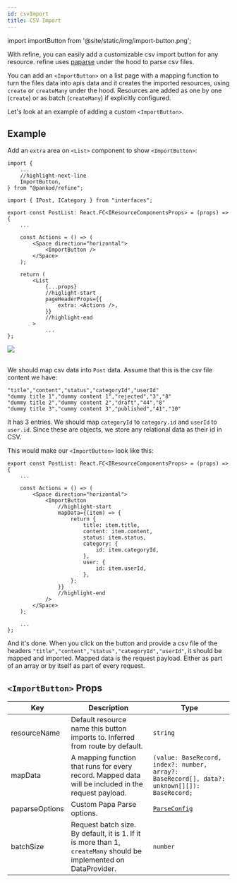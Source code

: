 ```yaml
---
id: csvImport
title: CSV Import
---
```


import importButton from '@site/static/img/import-button.png';

With refine, you can easily add a customizable csv import button for any resource. refine uses [paparse](https://www.papaparse.com/) under the hood to parse csv files.

You can add an `<ImportButton>` on a list page with a mapping function to turn the files data into apis data and it creates the imported resources, using `create` or `createMany` under the hood. Resources are added as one by one (`create`) or as batch (`createMany`) if explicitly configured.

Let's look at an example of adding a custom `<ImportButton>`.

## Example

Add an `extra` area on `<List>` component to show `<ImportButton>`:

```tsx title="/src/pages/posts/list.tsx"
import {
    ...
    //highlight-next-line
    ImportButton,
} from "@pankod/refine";

import { IPost, ICategory } from "interfaces";

export const PostList: React.FC<IResourceComponentsProps> = (props) => {
    ...

    const Actions = () => (
        <Space direction="horizontal">
            <ImportButton />
        </Space>
    );

    return (
        <List
            {...props}
            //higlight-start
            pageHeaderProps={{
                extra: <Actions />,
            }}
            //highlight-end
        >
            ...
};
```

<div style={{textAlign: "center"}}>
    <img src={importButton} />
</div>
<br/>

We should map csv data into `Post` data. Assume that this is the csv file content we have:

```csv title="dummy.csv"
"title","content","status","categoryId","userId"
"dummy title 1","dummy content 1","rejected","3","8"
"dummy title 2","dummy content 2","draft","44","8"
"dummy title 3","cummy content 3","published","41","10"
```

It has 3 entries. We should map `categoryId` to `category.id` and `userId` to `user.id`. Since these are objects, we store any relational data as their id in CSV.

This would make our `<ImportButton>` look like this:

```tsx title="/src/pages/posts/list.tsx"
export const PostList: React.FC<IResourceComponentsProps> = (props) => {
    ...

    const Actions = () => (
        <Space direction="horizontal">
            <ImportButton
                //highlight-start
                mapData={(item) => {
                    return {
                        title: item.title,
                        content: item.content,
                        status: item.status,
                        category: {
                            id: item.categoryId,
                        },
                        user: {
                            id: item.userId,
                        },
                    };
                }}
                //highlight-end
            />
        </Space>
    );
    
    ...
};
```

And it's done. When you click on the button and provide a csv file of the headers `"title","content","status","categoryId","userId"`, it should be mapped and imported. Mapped data is the request payload. Either as part of an array or by itself as part of every request.

## `<ImportButton>` Props

| Key            | Description                                                                                         | Type                                                                                         |
|----------------|-----------------------------------------------------------------------------------------------------|----------------------------------------------------------------------------------------------|
| resourceName   | Default resource name this button imports to. Inferred from route by default.                       | `string`                                                                                     |
| mapData        | A mapping function that runs for every record. Mapped data will be included in the request payload. | `(value: BaseRecord, index?: number, array?: BaseRecord[], data?: unknown[][]): BaseRecord;` |
| paparseOptions | Custom Papa Parse options.                                                                          | [`ParseConfig`](https://www.papaparse.com/docs)                                              |
| batchSize      | Request batch size. By default, it is 1. If it is more than 1, `createMany` should be implemented on DataProvider.  | `number`                                                                                     |
